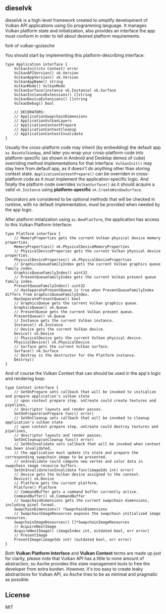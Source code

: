 ## dieselvk

dieselvk is a high-level framework created to simplify development of Vulkan API applications using Go programming language. It manages Vulkan platform state and initialization, also provides an interface the app must conform in order to tell about desired platform requirements.

fork of vulkan-go/asche

You should start by implementing this platform-describing interface:

```golang
type Application interface {
    VulkanInit(ctx Context) error
    VulkanAPIVersion() vk.Version
    VulkanAppVersion() vk.Version
    VulkanAppName() string
    VulkanMode() VulkanMode
    VulkanSurface(instance vk.Instance) vk.Surface
    VulkanInstanceExtensions() []string
    VulkanDeviceExtensions() []string
    VulkanDebug() bool

    // DECORATORS:
    // ApplicationSwapchainDimensions
    // ApplicationVulkanLayers
    // ApplicationContextPrepare
    // ApplicationContextCleanup
    // ApplicationContextInvalidate
}
```


Usually the cross-platform code may inherit (by embedding) the default app `as.BaseVulkanApp`, and later you wrap your cross-platform code into platform-specific (as shown in Android and Desktop demos of cube) overriding method implementations for that interface. `VulkanInit()` may stay here from default app, as it doesn't do anything other than storing context state. `ApplicationContextPrepare()` can be overriden in cross-platform code as it must implement the application-specific logic. And finally the platform code overrides `VulkanSurface()` as it should acquire a valid `vk.Instance` using **platform-specific** `vk.CreateWindowSurface`.

Decorators are considered to be optional methods that will be checked in runtime, with no default implementation, must be provided when needed by the app logic.

After platform intialization using `as.NewPlatform`, the application has access to this Vulkan Platform Interface:

```golang
type Platform interface {
    // MemoryProperties gets the current Vulkan physical device memory properties.
    MemoryProperties() vk.PhysicalDeviceMemoryProperties
    // PhysicalDeviceProperies gets the current Vulkan physical device properties.
    PhysicalDeviceProperies() vk.PhysicalDeviceProperties
    // GraphicsQueueFamilyIndex gets the current Vulkan graphics queue family index.
    GraphicsQueueFamilyIndex() uint32
    // PresentQueueFamilyIndex gets the current Vulkan present queue family index.
    PresentQueueFamilyIndex() uint32
    // HasSeparatePresentQueue is true when PresentQueueFamilyIndex differs from GraphicsQueueFamilyIndex.
    HasSeparatePresentQueue() bool
    // GraphicsQueue gets the current Vulkan graphics queue.
    GraphicsQueue() vk.Queue
    // PresentQueue gets the current Vulkan present queue.
    PresentQueue() vk.Queue
    // Instance gets the current Vulkan instance.
    Instance() vk.Instance
    // Device gets the current Vulkan device.
    Device() vk.Device
    // PhysicalDevice gets the current Vulkan physical device.
    PhysicalDevice() vk.PhysicalDevice
    // Surface gets the current Vulkan surface.
    Surface() vk.Surface
    // Destroy is the destructor for the Platform instance.
    Destroy()
}
```

And of course the Vulkan Context that can should be used in the app's logic and rendering loop:

```golang
type Context interface {
    // SetOnPrepare sets callback that will be invoked to initialize and prepare application's vulkan state
    // upon context prepare step. onCreate could create textures and pipelines,
    // descriptor layouts and render passes.
    SetOnPrepare(onPrepare func() error)
    // SetOnCleanup sets callback that will be invoked to cleanup application's vulkan state
    // upon context prepare step. onCreate could destroy textures and pipelines,
    // descriptor layouts and render passes.
    SetOnCleanup(onCleanup func() error)
    // SetOnInvalidate sets callback that will be invoked when context has been invalidated,
    // the application must update its state and prepare the corresponding swapchain image to be presented.
    // onInvalidate could compute new vertex and color data in swapchain image resource buffers.
    SetOnInvalidate(onInvalidate func(imageIdx int) error)
    // Device gets the Vulkan device assigned to the context.
    Device() vk.Device
    // Platform gets the current platform.
    Platform() Platform
    // CommandBuffer gets a command buffer currently active.
    CommandBuffer() vk.CommandBuffer
    // SwapchainDimensions gets the current swapchain dimensions, including pixel format.
    SwapchainDimensions() *SwapchainDimensions
    // SwapchainImageResources exposes the swapchain initialized image resources.
    SwapchainImageResources() []*SwapchainImageResources
    // AcquireNextImage
    AcquireNextImage() (imageIndex int, outdated bool, err error)
    // PresentImage
    PresentImage(imageIdx int) (outdated bool, err error)
}
```

Both **Vulkan Platform Interface** and **Vulkan Context** terms are made up just for clarity, please note that Vulkan API has a little to none amount of abstraction, so Asche provides this state management tools to free the developer from extra burden. However, it's too easy to create leaky abstractions for Vulkan API, so Asche tries to be as minimal and pragmatic as possible.

## License

MIT
